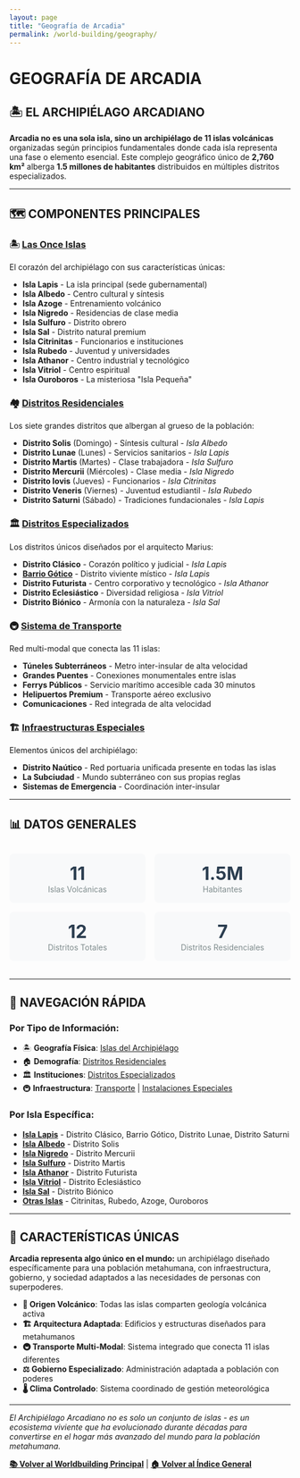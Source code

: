 ```yaml
---
layout: page
title: "Geografía de Arcadia"
permalink: /world-building/geography/
---
```


# GEOGRAFÍA DE ARCADIA

## 🏝️ **EL ARCHIPIÉLAGO ARCADIANO**

**Arcadia no es una sola isla, sino un archipiélago de 11 islas volcánicas** organizadas según principios fundamentales donde cada isla representa una fase o elemento esencial. Este complejo geográfico único de **2,760 km²** alberga **1.5 millones de habitantes** distribuidos en múltiples distritos especializados.

---

## 🗺️ **COMPONENTES PRINCIPALES**

### **🏝️ [Las Once Islas](islands-overview.md)**
El corazón del archipiélago con sus características únicas:
- **Isla Lapis** - La isla principal (sede gubernamental)
- **Isla Albedo** - Centro cultural y síntesis 
- **Isla Azoge** - Entrenamiento volcánico
- **Isla Nigredo** - Residencias de clase media
- **Isla Sulfuro** - Distrito obrero
- **Isla Sal** - Distrito natural premium
- **Isla Citrinitas** - Funcionarios e instituciones
- **Isla Rubedo** - Juventud y universidades
- **Isla Athanor** - Centro industrial y tecnológico
- **Isla Vitriol** - Centro espiritual
- **Isla Ouroboros** - La misteriosa "Isla Pequeña"

### **🏘️ [Distritos Residenciales](residential-districts.md)**
Los siete grandes distritos que albergan al grueso de la población:
- **Distrito Solis** (Domingo) - Síntesis cultural - *Isla Albedo*
- **Distrito Lunae** (Lunes) - Servicios sanitarios - *Isla Lapis*
- **Distrito Martis** (Martes) - Clase trabajadora - *Isla Sulfuro*
- **Distrito Mercurii** (Miércoles) - Clase media - *Isla Nigredo*
- **Distrito Iovis** (Jueves) - Funcionarios - *Isla Citrinitas*
- **Distrito Veneris** (Viernes) - Juventud estudiantil - *Isla Rubedo*
- **Distrito Saturni** (Sábado) - Tradiciones fundacionales - *Isla Lapis*

### **🏛️ [Distritos Especializados](specialized-districts.md)**
Los distritos únicos diseñados por el arquitecto Marius:
- **Distrito Clásico** - Corazón político y judicial - *Isla Lapis*
- **[Barrio Gótico](barrio-gotico.md)** - Distrito viviente místico - *Isla Lapis*
- **Distrito Futurista** - Centro corporativo y tecnológico - *Isla Athanor*
- **Distrito Eclesiástico** - Diversidad religiosa - *Isla Vitriol*
- **Distrito Biónico** - Armonía con la naturaleza - *Isla Sal*

### **🚇 [Sistema de Transporte](transportation.md)**
Red multi-modal que conecta las 11 islas:
- **Túneles Subterráneos** - Metro inter-insular de alta velocidad
- **Grandes Puentes** - Conexiones monumentales entre islas
- **Ferrys Públicos** - Servicio marítimo accesible cada 30 minutos
- **Helipuertos Premium** - Transporte aéreo exclusivo
- **Comunicaciones** - Red integrada de alta velocidad

### **🏗️ [Infraestructuras Especiales](infrastructure.md)**
Elementos únicos del archipiélago:
- **Distrito Naútico** - Red portuaria unificada presente en todas las islas
- **La Subciudad** - Mundo subterráneo con sus propias reglas
- **Sistemas de Emergencia** - Coordinación inter-insular

---

## 📊 **DATOS GENERALES**

<div class="stats-grid" style="display: grid; grid-template-columns: repeat(auto-fit, minmax(200px, 1fr)); gap: 1rem; margin: 2rem 0;">
<div class="stat-card" style="background: #f8f9fa; padding: 1rem; border-radius: 8px; text-align: center;">
<span class="stat-number" style="display: block; font-size: 2rem; font-weight: bold; color: #2c3e50;">11</span>
<span class="stat-label" style="color: #7f8c8d;">Islas Volcánicas</span>
</div>

<div class="stat-card" style="background: #f8f9fa; padding: 1rem; border-radius: 8px; text-align: center;">
<span class="stat-number" style="display: block; font-size: 2rem; font-weight: bold; color: #2c3e50;">1.5M</span>
<span class="stat-label" style="color: #7f8c8d;">Habitantes</span>
</div>

<div class="stat-card" style="background: #f8f9fa; padding: 1rem; border-radius: 8px; text-align: center;">
<span class="stat-number" style="display: block; font-size: 2rem; font-weight: bold; color: #2c3e50;">12</span>
<span class="stat-label" style="color: #7f8c8d;">Distritos Totales</span>
</div>

<div class="stat-card" style="background: #f8f9fa; padding: 1rem; border-radius: 8px; text-align: center;">
<span class="stat-number" style="display: block; font-size: 2rem; font-weight: bold; color: #2c3e50;">7</span>
<span class="stat-label" style="color: #7f8c8d;">Distritos Residenciales</span>
</div>
</div>

---

## 🧭 **NAVEGACIÓN RÁPIDA**

### **Por Tipo de Información:**
- 🏝️ **Geografía Física**: [Islas del Archipiélago](islands-overview.md)
- 🏠 **Demografía**: [Distritos Residenciales](residential-districts.md)
- 🏛️ **Instituciones**: [Distritos Especializados](specialized-districts.md)
- 🚇 **Infraestructura**: [Transporte](transportation.md) | [Instalaciones Especiales](infrastructure.md)

### **Por Isla Específica:**
- **[Isla Lapis](specialized-districts.md#isla-lapis)** - Distrito Clásico, Barrio Gótico, Distrito Lunae, Distrito Saturni
- **[Isla Albedo](residential-districts.md#distrito-solis)** - Distrito Solis
- **[Isla Nigredo](residential-districts.md#distrito-mercurii)** - Distrito Mercurii
- **[Isla Sulfuro](residential-districts.md#distrito-martis)** - Distrito Martis
- **[Isla Athanor](specialized-districts.md#distrito-futurista)** - Distrito Futurista
- **[Isla Vitriol](specialized-districts.md#distrito-eclesiastico)** - Distrito Eclesiástico
- **[Isla Sal](specialized-districts.md#distrito-bionico)** - Distrito Biónico
- **[Otras Islas](islands-overview.md)** - Citrinitas, Rubedo, Azoge, Ouroboros

---

## 🌟 **CARACTERÍSTICAS ÚNICAS**

**Arcadia representa algo único en el mundo:** un archipiélago diseñado específicamente para una población metahumana, con infraestructura, gobierno, y sociedad adaptados a las necesidades de personas con superpoderes.

- **🌋 Origen Volcánico**: Todas las islas comparten geología volcánica activa
- **🏗️ Arquitectura Adaptada**: Edificios y estructuras diseñados para metahumanos
- **🚇 Transporte Multi-Modal**: Sistema integrado que conecta 11 islas diferentes
- **⚖️ Gobierno Especializado**: Administración adaptada a población con poderes
- **🌡️ Clima Controlado**: Sistema coordinado de gestión meteorológica

---

*El Archipiélago Arcadiano no es solo un conjunto de islas - es un ecosistema viviente que ha evolucionado durante décadas para convertirse en el hogar más avanzado del mundo para la población metahumana.*

**[📚 Volver al Worldbuilding Principal](../index.md)** | **[🏠 Volver al Índice General](../../index.md)**